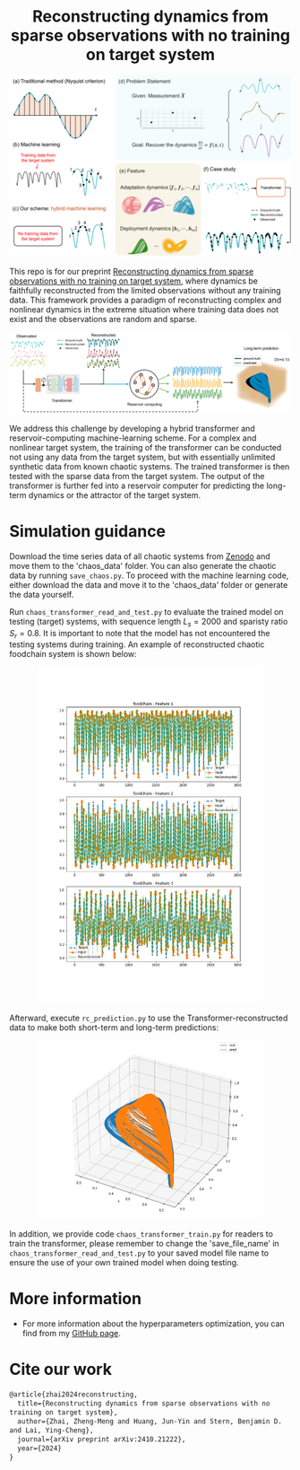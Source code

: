 <h1 align="center">Reconstructing dynamics from sparse observations with no training on target system</h1>

<p align="center">
<img src='images/irregular_time_series_illustration.png' width='600'>
</p>

This repo is for our preprint [Reconstructing dynamics from sparse observations with no training on target system](https://arxiv.org/abs/2410.21222), where dynamics be faithfully reconstructed from the limited observations without any training data. This framework provides a paradigm of reconstructing complex and nonlinear dynamics in the extreme situation where training data does not exist and the observations are random and sparse.

<p align="center">
<img src='images/irregular_time_series_ml.png' width='600'>
</p>

We address this challenge by developing a hybrid transformer and reservoir-computing machine-learning scheme. For a complex and nonlinear target system, the training of the transformer can be conducted not using any data from the target system, but with essentially unlimited synthetic data from known chaotic systems. The trained transformer is then tested with the sparse data from the target system. The output of the transformer is further fed into a reservoir computer for predicting the long-term dynamics or the attractor of the target system. 

# Simulation guidance

Download the time series data of all chaotic systems from [Zenodo](https://doi.org/10.5281/zenodo.14014975) and move them to the 'chaos_data' folder. You can also generate the chaotic data by running `save_chaos.py`. To proceed with the machine learning code, either download the data and move it to the 'chaos_data' folder or generate the data yourself.

Run `chaos_transformer_read_and_test.py` to evaluate the trained model on testing (target) systems, with sequence length $L_s=2000$ and sparisty ratio $S_r=0.8$. It is important to note that the model has not encountered the testing systems during training. An example of reconstructed chaotic foodchain system is shown below:
<p align="center">
<img src='figures/1_foodchain.png' width='400'>
</p>

Afterward, execute `rc_prediction.py` to use the Transformer-reconstructed data to make both short-term and long-term predictions:

<p align="center">
<img src='figures/rc_prediction_long.png' width='400'>
</p>

In addition, we provide code `chaos_transformer_train.py` for readers to train the transformer, please remember to change the 'save_file_name' in `chaos_transformer_read_and_test.py` to your saved model file name to ensure the use of your own trained model when doing testing.

# More information

- For more information about the hyperparameters optimization, you can find from my [GitHub page](https://github.com/Zheng-Meng/Reservoir-Computing-and-Hyperparameter-Optimization).

# Cite our work
```
@article{zhai2024reconstructing,
  title={Reconstructing dynamics from sparse observations with no training on target system},
  author={Zhai, Zheng-Meng and Huang, Jun-Yin and Stern, Benjamin D. and Lai, Ying-Cheng},
  journal={arXiv preprint arXiv:2410.21222},
  year={2024}
}
```






